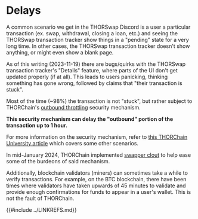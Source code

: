 # Delays

A common scenario we get in the THORSwap Discord is a user a particular
transaction (ex. swap, withdrawal, closing a loan, etc.) and seeing the
THORSwap transaction tracker show things in a "pending" state for a very long
time.  In other cases, the THORSwap transaction tracker doesn't show anything,
or might even show a blank page.

As of this writing (2023-11-19) there are bugs/quirks with the THORSwap
transaction tracker's "Details" feature, where parts of the UI don't get
updated properly (if at all).  This leads to users panicking, thinking
something has gone wrong, followed by claims that "their transaction is stuck".

Most of the time (~98%) the transaction is not "stuck", but rather subject to
THORChain's
[outbound throttling][1]
security mechanism.

**This security mechanism can delay the "outbound" portion of the transaction
up to 1 hour.**

For more information on the security mechanism, refer to
[this THORChain University article][2]
which covers some other scenarios.

In mid-January 2024, THORChain implemented
[swapper clout][3]
to help ease some of the burdeons of said mechanism.

Additionally, blockchain validators (miners) can sometimes take a while to
verify transactions.  For example, on the BTC blockchain, there have been times
where validators have taken upwards of 45 minutes to validate and provide
enough confirmations for funds to appear in a user's wallet.  This is not the
fault of THORChain.

[1]: https://docs.thorchain.org/frequently-asked-questions#what-is-outbound-throttling
[2]: https://crypto-university.medium.com/under-the-hood-thorchain-transaction-delays-250d00ed57b7#9534
[3]: https://gitlab.com/thorchain/thornode/-/issues/1723

{{#include ../LINKREFS.md}}
